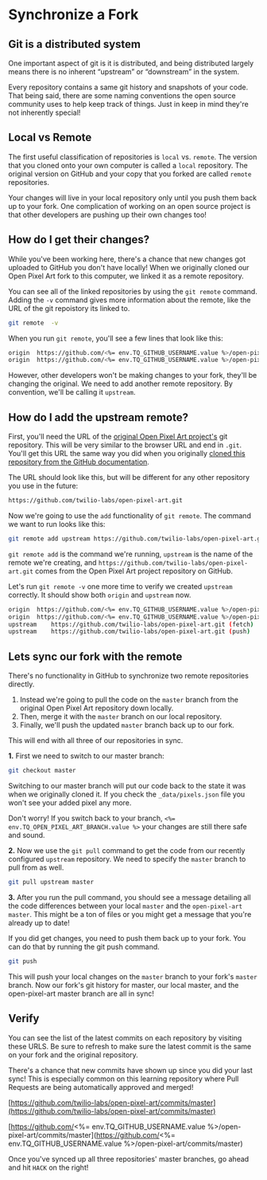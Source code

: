 # Synchronize a Fork

## Git is a distributed system

One important aspect of git is it is distributed, and being distributed largely means there is no inherent “upstream” or “downstream” in the system.

Every repository contains a same git history and snapshots of your code. That being said, there are some naming conventions the open source community uses to help keep track of things. Just in keep in mind they're not inherently special!

## Local vs Remote

The first useful classification of repositories is `local` vs. `remote`. The version that you cloned onto your own computer is called a `local` repository. The original version on GitHub and your copy that you forked are called `remote` repositories.

Your changes will live in your local repository only until you push them back up to your fork. One complication of working on an open source project is that other developers are pushing up their own changes too!

## How do I get their changes?

While you've been working here, there's a chance that new changes got uploaded to GitHub you don't have locally! When we originally cloned our Open Pixel Art fork to this computer, we linked it as a remote repository.

You can see all of the linked repositories by using the `git remote` command. Adding the `-v` command gives more information about the remote, like the URL of the git repoistory its linked to.

```bash
git remote  -v
```

When you run `git remote`, you'll see a few lines that look like this:

```bash
origin	https://github.com/<%= env.TQ_GITHUB_USERNAME.value %>/open-pixel-art.git (fetch)
origin	https://github.com/<%= env.TQ_GITHUB_USERNAME.value %>/open-pixel-art.git (push)
```

However, other developers won't be making changes to your fork, they'll be changing the original. We need to add another remote repository. By convention, we'll be calling it `upstream`.

## How do I add the upstream remote?

First, you'll need the URL of the [original Open Pixel Art project's](https://github.com/twilio-labs/open-pixel-art) git repository. This will be very similar to the browser URL and end in `.git`. You'll get this URL the same way you did when you originally [cloned this repository from the GitHub documentation](https://help.github.com/en/articles/cloning-a-repository).

The URL should look like this, but will be different for any other repository you use in the future:

```bash
https://github.com/twilio-labs/open-pixel-art.git
```

Now we're going to use the `add` functionality of `git remote`. The command we want to run looks like this:

```bash
git remote add upstream https://github.com/twilio-labs/open-pixel-art.git
```

`git remote add` is the command we're running, `upstream` is the name of the remote we're creating, and `https://github.com/twilio-labs/open-pixel-art.git` comes from the Open Pixel Art project repository on GitHub.

Let's run `git remote -v` one more time to verify we created `upstream` correctly. It should show both `origin` and `upstream` now.

```bash
origin	https://github.com/<%= env.TQ_GITHUB_USERNAME.value %>/open-pixel-art.git (fetch)
origin	https://github.com/<%= env.TQ_GITHUB_USERNAME.value %>/open-pixel-art.git (push)
upstream	https://github.com/twilio-labs/open-pixel-art.git (fetch)
upstream	https://github.com/twilio-labs/open-pixel-art.git (push)
```

## Lets sync our fork with the remote

There's no functionality in GitHub to synchronize two remote repositories directly.

1. Instead we're going to pull the code on the `master` branch from the original Open Pixel Art repository down locally.
2. Then, merge it with the `master` branch on our local repository.
3. Finally, we'll push the updated `master` branch back up to our fork.

This will end with all three of our repositories in sync.

**1.** First we need to switch to our master branch:

```bash
git checkout master
```

Switching to our master branch will put our code back to the state it was when we originally cloned it. If you check the `_data/pixels.json` file you won't see your added pixel any more.

Don't worry! If you switch back to your branch, `<%= env.TQ_OPEN_PIXEL_ART_BRANCH.value %>` your changes are still there safe and sound.

**2.** Now we use the `git pull` command to get the code from our recently configured `upstream` repository. We need to specify the `master` branch to pull from as well.

```bash
git pull upstream master
```

**3.** After you run the pull command, you should see a message detailing all the code differences between your local `master` and the `open-pixel-art` `master`. This might be a ton of files or you might get a message that you're already up to date!

If you did get changes, you need to push them back up to your fork. You can do that by running the git push command.

```bash
git push
```

This will push your local changes on the `master` branch to your fork's `master` branch. Now our fork's git history for master, our local master, and the open-pixel-art master branch are all in sync!

## Verify

You can see the list of the latest commits on each repository by visiting these URLS. Be sure to refresh to make sure the latest commit is the same on your fork and the original repository.

There's a chance that new commits have shown up since you did your last sync! This is especially common on this learning repository where Pull Requests are being automatically approved and merged!

[https://github.com/twilio-labs/open-pixel-art/commits/master](https://github.com/twilio-labs/open-pixel-art/commits/master)

[https://github.com/<%= env.TQ_GITHUB_USERNAME.value %>/open-pixel-art/commits/master](https://github.com/<%= env.TQ_GITHUB_USERNAME.value %>/open-pixel-art/commits/master)

Once you've synced up all three repositories' master branches, go ahead and hit `HACK` on the right!
